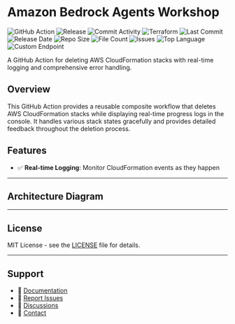 # Amazon Bedrock Agents Workshop

![GitHub Action](https://img.shields.io/badge/GitHub-Action-blue?logo=github)&nbsp;![Release](https://github.com/subhamay-bhattacharyya/1705-bedrock-agent-tf/actions/workflows/release.yaml/badge.svg)&nbsp;![Commit Activity](https://img.shields.io/github/commit-activity/t/subhamay-bhattacharyya/1705-bedrock-agent-tf)&nbsp;![Terraform](https://img.shields.io/badge/AWS-Terraform-orange?logo=amazonaws)&nbsp;![Last Commit](https://img.shields.io/github/last-commit/subhamay-bhattacharyya/1705-bedrock-agent-tf)&nbsp;![Release Date](https://img.shields.io/github/release-date/subhamay-bhattacharyya/1705-bedrock-agent-tf)&nbsp;![Repo Size](https://img.shields.io/github/repo-size/subhamay-bhattacharyya/1705-bedrock-agent-tf)&nbsp;![File Count](https://img.shields.io/github/directory-file-count/subhamay-bhattacharyya/1705-bedrock-agent-tf)&nbsp;![Issues](https://img.shields.io/github/issues/subhamay-bhattacharyya/1705-bedrock-agent-tf)&nbsp;![Top Language](https://img.shields.io/github/languages/top/subhamay-bhattacharyya/1705-bedrock-agent-tf)&nbsp;![Custom Endpoint](https://img.shields.io/endpoint?url=https://gist.githubusercontent.com/bsubhamay/b73bddff5bca39a07e53ac0d9aea019c/raw/1705-bedrock-agent-tf.json?)


A GitHub Action for deleting AWS CloudFormation stacks with real-time logging and comprehensive error handling.

## Overview

This GitHub Action provides a reusable composite workflow that deletes AWS CloudFormation stacks while displaying real-time progress logs in the console. It handles various stack states gracefully and provides detailed feedback throughout the deletion process.

## Features

- ✅ **Real-time Logging**: Monitor CloudFormation events as they happen

---

## Architecture Diagram


---

## License

MIT License - see the [LICENSE](LICENSE) file for details.

---

## Support

- 📖 [Documentation](https://github.com/subhamay-bhattacharyya/1705-bedrock-agent-tf/wiki)
- 🐛 [Report Issues](https://github.com/subhamay-bhattacharyya/1705-bedrock-agent-tf/issues)
- 💬 [Discussions](https://github.com/subhamay-bhattacharyya/1705-bedrock-agent-tf/discussions)
- 📧 [Contact](mailto:support@subhamay.aws@gmail.com)